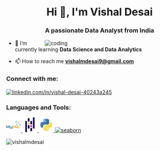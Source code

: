 <h1 align="center">Hi 👋, I'm Vishal Desai</h1>
<h3 align="center">A passionate Data Analyst from India</h3>

<img align="right" alt="coding" width="400" src="http://store.outsourcingpundit.com/wp-content/uploads/2019/01/focus-animation.gif">

- 🌱 I’m currently learning **Data Science and Data Analytics**


- 📫 How to reach me **vishalmdesai9@gmail.com**

<h3 align="left">Connect with me:</h3>
<p align="left">
<a href="https://linkedin.com/in/linkedin.com/in/vishal-desai-40243a245" target="blank"><img align="center" src="https://raw.githubusercontent.com/rahuldkjain/github-profile-readme-generator/master/src/images/icons/Social/linked-in-alt.svg" alt="linkedin.com/in/vishal-desai-40243a245" height="30" width="40" /></a>
</p>

<h3 align="left">Languages and Tools:</h3>
<p align="left"> <a href="https://www.mysql.com/" target="_blank" rel="noreferrer"> <img src="https://raw.githubusercontent.com/devicons/devicon/master/icons/mysql/mysql-original-wordmark.svg" alt="mysql" width="40" height="40"/> </a> <a href="https://pandas.pydata.org/" target="_blank" rel="noreferrer"> <img src="https://raw.githubusercontent.com/devicons/devicon/2ae2a900d2f041da66e950e4d48052658d850630/icons/pandas/pandas-original.svg" alt="pandas" width="40" height="40"/> </a> <a href="https://www.python.org" target="_blank" rel="noreferrer"> <img src="https://raw.githubusercontent.com/devicons/devicon/master/icons/python/python-original.svg" alt="python" width="40" height="40"/> </a> <a href="https://seaborn.pydata.org/" target="_blank" rel="noreferrer"> <img src="https://seaborn.pydata.org/_images/logo-mark-lightbg.svg" alt="seaborn" width="40" height="40"/> </a> </p>

<p><img align="center" src="https://github-readme-stats.vercel.app/api/top-langs?username=vishalmdesai&show_icons=true&locale=en&layout=compact" alt="vishalmdesai" /></p>

